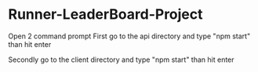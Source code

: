 # Runner-LeaderBoard-Project

Open 2 command prompt 
First go to the api directory and type "npm start" than  hit enter

Secondly go to the client directory and type "npm start" than hit enter 
